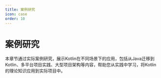 ```yaml
---
title: 案例研究
icon: case
order: 10
---
```


# 案例研究

本章节通过实际案例研究，展示Kotlin在不同场景下的应用，包括从Java迁移到Kotlin、多平台项目实践、大型项目架构等内容，帮助您从实践中学习，将Kotlin的理论知识应用到实际项目中。

